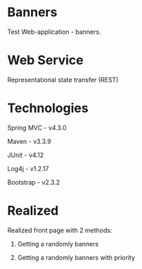 # Banners
Test Web-application - banners. 

# Web Service
Representational state transfer (REST)

# Technologies
Spring MVC - v4.3.0

Maven      - v3.3.9

JUnit      - v4.12

Log4j      - v1.2.17

Bootstrap  - v2.3.2

# Realized
Realized front page with 2 methods:

1. Getting a randomly banners

2. Getting a randomly banners with priority
